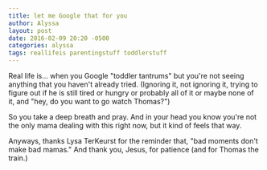 ```yaml
---
title: let me Google that for you
author: Alyssa
layout: post
date: 2016-02-09 20:20 -0500
categories: alyssa
tags: reallifeis parentingstuff toddlerstuff
---
```

Real life is... when you Google "toddler tantrums" but you're not seeing anything that you haven't already tried. (Ignoring it, not ignoring it, trying to figure out if he is still tired or hungry or probably all of it or maybe none of it, and  "hey, do you want to go watch Thomas?")

So you take a deep breath and pray. And in your head you know you're not the only mama dealing with this right now, but it kind of feels that way.

Anyways, thanks Lysa TerKeurst for the reminder that, "bad moments don't make bad mamas." And thank you, Jesus, for patience (and for Thomas the train.)

